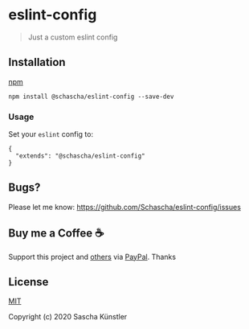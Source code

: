 # eslint-config

>Just a custom eslint config

## Installation

[npm](https://www.npmjs.com/package/@schascha/eslint-config)

```
npm install @schascha/eslint-config --save-dev
```

### Usage

Set your `eslint` config to:

```
{
  "extends": "@schascha/eslint-config"
}
```

## Bugs?

Please let me know: https://github.com/Schascha/eslint-config/issues

## Buy me a Coffee :coffee:

Support this project and [others](https://github.com/Schascha?tab=repositories) via [PayPal](https://www.paypal.me/LosZahlos). Thanks

## License

[MIT](./LICENSE)

Copyright (c) 2020 Sascha Künstler
